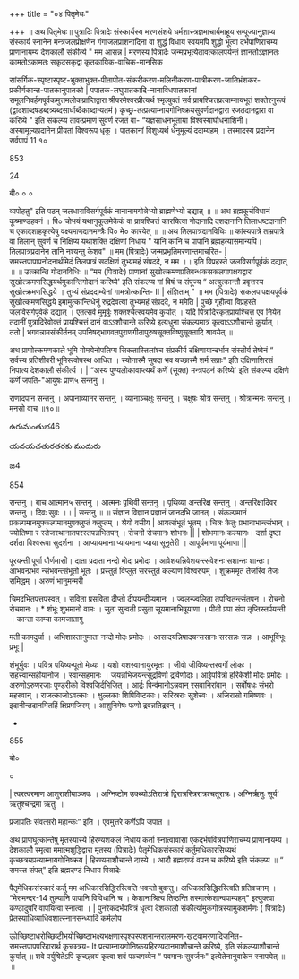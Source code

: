 +++
title = "०४ पितृमेधः"

+++
॥ अथ पितृमेधः॥ पुत्रादिः पित्रादेः संस्कार्यस्य मरणसंशये धर्मशास्त्रज्ञमाचार्यमाहूय सम्पूज्यानुज्ञाप्य संस्कार्य स्नानेन मन्त्रजलप्रोक्षणेन गंगाजलप्राशनादिना वा शुद्धं विधाय स्वयमपि शुद्धो भूत्वा दर्भपाणिराचम्य प्राणानायम्य देशकालौ संकीर्त्य " मम आसन्न | मरणस्य पित्रादेः जन्मप्रभृत्येतावत्कालपर्यन्तं ज्ञानतोऽज्ञानतः कामतोऽकामतः सकृदसकृद्वा कृतकायिक-वाचिक-मानसिक

सांसर्गिक-स्पृष्टास्पृष्ट-भुक्ताभुक्त-पीतापीत-संकरीकरण-मलिनीकरण-पात्रीकरण-जातिभ्रंशकर-प्रकीर्णकान्त-पातकानुपातको | पपातक-लघुपातकादि-नानाविधपातकानां समूलनिवर्हणपूर्वकमुत्तमलोकप्राप्तिद्वारा श्रीपरमेश्वरप्रीत्यर्थ स्मृत्युक्तं सर्व प्रायश्चित्तप्रत्याम्नायभूतं शक्तेरनुरूपं (द्वादशाब्दषडब्दत्र्यब्दसार्धाब्दैकाब्दान्यतमं ) कृच्छ्र-तत्प्रत्याम्नायगोनिष्क्रयसुवर्णदानद्वारा रजतदानद्वारा वा करिष्ये " इति संकल्प्य तावत्प्रमाणं सुवर्ण रजतं वा- “यज्ञसाधनभूताया विश्वस्याघौधनाशिनी। अस्यामूल्यप्रदानेन प्रीयतां विश्वरूप धृकू । पातकानां विशुध्यर्थ धेनुमूल्यं ददाम्यहम् । तस्मादस्य प्रदानेन सर्वपापं 11 १०

853

24

बी० ० ०

व्यपोहतु" इति पठन् जलधाराविसर्गपूर्वकं नानानामगोत्रेभ्यो ब्राह्मणेभ्यो दद्यात् ॥ ॥ अथ ब्रह्मकूर्चविधानं कूष्माण्डहवनं । पि० चोभयं यथानुकूलमेकैकं वा प्रायश्चित्तं कारयित्वा गोदानादि दशदानानि तिलाधष्टदानानि च एकादशाहकृत्येषु वक्ष्यमाणदानमन्त्रैः पि० मे० कारयेत् ॥ ॥ अथ तिलपात्रदानविधिः ॥ कांस्यपात्रे ताम्रपात्रे वा तिलान् सुवर्ण च निक्षिप्य यथाशक्ति दक्षिणां निधाय " यानि कानि च पापानि ब्रह्महत्यासमान्यपि। तिलपात्रप्रदानेन तानि नश्यन्तु केशव" ॥ मम (पित्रादेः) जन्मप्रभृतिमरणान्तमाचरित- | समस्तपापापनोदनार्थमिदं तिलपात्रं सदक्षिणं तुभ्यमहं संप्रददे, न मम ।। इति विप्रहस्ते जलविसर्गपूर्वकं दद्यात् ॥ ॥ उत्क्रान्ति गोदानविधिः ॥ “मम (पित्रादेः) प्राणानां सुखोत्क्रमणप्रतिबन्धकसकलपापक्षयद्वारा सुखोत्क्रमणसिद्धयर्थमुकान्तिगोदानं करिष्ये' इति संकल्प्य गां विषं च संपूज्य “ अत्युत्कान्तौ प्रवृत्तस्य सुखोत्क्रमणसिद्धये । तुभ्यं संप्रददाम्येनां गामत्रोत्कान्ति- II | संज्ञिताम् " ॥ मम (पित्रादेः) सकलपापक्षयपूर्वकं सुखोत्कमणसिद्धये इमामुत्कान्तिधेनुं रुद्रदेवत्यां तुभ्यमहं संप्रददे, न ममेति | पुच्छे गृहीत्वा विप्रहस्ते जलविसर्गपूर्वकं दद्यात् । एतत्सर्व मुमूर्षुः शक्तश्चेत्स्वयमेव कुर्यात् । यदि पित्रादिरकृतप्रायश्चित्त एव नियेत तदानीं पुत्रादिरेवोक्तं प्रायश्चित्तं दानं वाऽऽशौचान्ते करिष्ये इत्यधुना संकल्पमात्रं कृत्वाऽऽशौचान्ते कुर्यात् । ततो | भगवन्नामसंकीर्तनम् उपनिषद्भागवतपुराणगीतापुरुषसूक्तविष्णुसूक्तादि श्रावयेत् ॥

अथ प्राणोत्क्रमणकाले भूमि गोमयेनोपलिप्य सिकतास्तिलांश्च संप्रकीर्य दक्षिणायान्दर्भान संस्तीर्य तेष्वेनं “ सर्वस्य प्रतिशीवरी भूमिस्त्वोपस्थ आधित । स्योनास्मै सुषदा भव यच्छास्मै शर्म सप्राः" इति दक्षिणाशिरसं निपात्य देशकालौ संकीर्त्य । | “अस्य पुण्यलोकावाप्त्यर्थं कर्णे (सूक्त) मन्त्रपठनं करिष्ये' इति संकल्प्य दक्षिणे कर्णे जपति-"आयुषः प्राण५ सन्तनु ।

राणादपान सन्तनु । अपानाव्यानर सन्तनु । व्यानाञ्चक्षुः सन्तनु । चक्षुषः श्रोत्र सन्तनु । श्रोत्रान्मनः सन्तनु । मनसो वाच ॥१०॥

ఉరుమంతుభ46

యదయచతురతరకు ముదురు

జ4

854

सन्तनु । बाच आत्मान५ सन्तनु । आत्मनः पृथिवी सन्तनु । पृथिव्या अन्तरिक्ष सन्तनु । अन्तरिक्षादिवर सन्तनु । दिवः सुवः ।। | सन्तनु ॥ ॥ संज्ञान विज्ञान प्रज्ञानं जानदभि जानत् । संकल्पमानं प्रकल्पमानमुफ्कल्पमानमुपक्लुप्तं क्लुप्तम् । श्रेयो वसीय | आयत्संभूतं भूतम् । चित्रः केतुः प्रभानाभान्त्संभान् । ज्योतिष्मा र स्तेजस्थानातपरस्तपन्नभितपन् । रोचनी रोचमानः शोभनः || | शोभमानः कल्याणः। दर्शा दृष्टा दर्शता विश्वरूपा सुदर्शना । आप्यायमाना प्यायमाना प्याया सूनृतेरी । आपूर्यमाणा पूर्यमाणा ||

पूरयन्ती पूर्णा पौर्णमासी। दाता प्रदाता नन्दो मोदः प्रमोदः । आवेशयन्निवेशयन्त्संवेशनः सशान्तः शान्तः। आभवन्प्रभव न्संभवन्त्संभूतो भूतः । प्रस्तुतं विप्लुत सरस्तुतं कल्याण विश्वरुपम् । शुक्रममृत तेजस्वि तेजः समिद्धम् । अरुणं भानुमन्मरी

चिमदभितपत्तपस्वत् । सविता प्रसविता दीप्तो दीपयन्दीप्यमानः । ज्वलन्ज्वलिता तपन्वितन्त्संतपन । रोचनो रोचमानः । * शंभूः शुभमानो वामः । सुता सुन्वती प्रसुता सूयमानाभिषूयाणा । पीती प्रपा संपा तृप्तिस्तर्पयन्ती । कान्ता काम्या कामजातागु

मती कामदुर्घा । अभिशास्तानुमाता नन्दो मोदः प्रमोदः । आसादयन्निषादयन्ससानः सरसन्नः सन्नः । आभूर्विभूः प्रभूः |

शंभूर्भुवः । पवित्र पयिष्यन्पूतो मेध्यः । यशो यशस्वानायुरमृतः । जीवो जीविष्यन्तस्वर्गो लोकः । सहस्वान्सहीयानोज । स्वान्सहमानः । जयन्नभिजयन्त्सुद्रविणो द्रविणोदाः। आईपवित्रो हरिकेशी मोदः प्रमोदः । अरुणोऽरुणरजाः पुण्डरीको विश्वजिर्दभिजित् । आर्द्रः पिन्व॑मानोऽन्नवान् रसवानिरांवान् । सर्वोषधः संभरो महस्वान् । राजत्काजोऽवत्काः । क्षुल्लकाः शिपिविष्टकाः। सरिस्रराः सुशेरवः । अजिरासो गमिष्णवः । इदानीन्तदानमितहिं क्षिप्रमजिरम् । आशुनिमेषः फणो द्रवन्नतिद्रवन् ।

-

855

बो०

०

| त्वरत्वरमाण आशुराशीयाञ्जवः । अग्निष्टोम उक्थ्योऽतिरात्रो द्विरात्रस्त्रिरात्रश्चतूरात्रः। अग्निर्ऋतुः सूर्य' ऋतुश्चन्द्रमा ऋतुः ।

प्रजापतिः संवत्सरो महान्कः” इति । एवमुत्तरे कर्णेऽपि जपात ॥

अथ प्राणघूत्कान्तेषु मृतस्यास्ये हिरण्यशकलं निधाय कर्ता स्नात्वावासा एकदर्भपवित्रपाणिराचम्य प्राणानायम्य । देशकालौ स्मृत्वा ममात्मशुद्धिद्वारा मृतस्य (पित्रादेः) पैतृमेधिकसंस्कारं कर्तुमधिकारसिध्यर्थ कृच्छत्रयप्रत्याम्नायगोनिष्क्रय | हिरण्यमाशौचान्ते दास्ये । आदौ ब्रह्मदण्डं वपन च करिष्ये इति संकल्प्य ॥ “ समस्त संपत्" इति ब्रह्मदण्डं निधाय पित्रादेः

पैतृमेधिकसंस्कारं कर्तु मम अधिकारसिद्धिरस्त्विति भवन्तो बुवन्तु। अधिकारसिद्धिरस्त्विति प्रतिवचनम् । “मेरुमन्दर-14 तुल्यानि पापानि विविधानि च । केशानाश्रित्य तिष्ठन्ति तस्मात्केशान्वपाम्यहम्" इत्युक्त्वा कण्ठादुपरि वापयित्वा स्नात्वा । | पुनरेकदर्भपवित्रं धृत्वा देशकालौ संकीर्त्यामुकगोत्रस्यामुकशर्मणः ( पित्रादेः) प्रेतस्याधिव्याधिवशात्स्नानसन्ध्यादि कर्मलोप

ऊोच्छिष्टाधरोच्छिष्टीभयोच्छिष्टाभक्ष्यभक्षणास्पृश्यस्पशनान्तरालमरण-खट्वामरणादिजनित-समस्तपापपरिहारार्थ कृच्छत्रय- It प्रत्याम्नायगोनिष्कयहिरण्यदानमाशौचान्ते करिष्ये, इति संकल्प्याशौचान्ते कुर्यात् ॥ शवे पर्युषितेऽपि कृच्छ्त्रयं कृत्वा शवं पञ्चगव्येन “ पवमानः सुवर्जनः" इत्येतेनानुवाकेन स्नापयेत् ॥ ॥